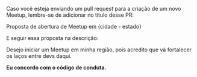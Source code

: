 Caso você esteja enviando um pull request para a criação de um novo Meetup, lembre-se de adicionar no título desse PR: 

Proposta de abertura de Meetup em {cidade - estado}

E seguir essa proposta na descrição:

Desejo iniciar um Meetup em minha região, pois acredito que vá fortalecer os laços entre devs daqui.

**Eu concordo com o código de conduta.**
